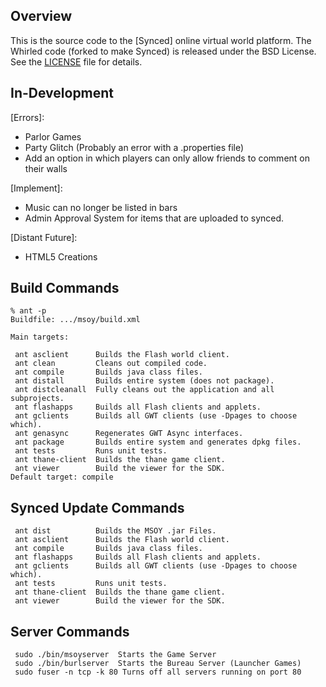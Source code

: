 
## Overview
This is the source code to the [Synced] online virtual world platform.
The Whirled code (forked to make Synced) is released under the BSD License. See the [LICENSE] file for details.

[ActionScript]: http://www.adobe.com/devnet/actionscript.html
[Ant]: http://ant.apache.org/
[Flex]: http://www.adobe.com/devnet/flex.html
[GWT]: http://www.gwtproject.org/
[JDBC]: http://docs.oracle.com/javase/7/docs/technotes/guides/jdbc/
[Java]: http://docs.oracle.com/javase/7/docs/
[LICENSE]: https://github.com/greyhavens/msoy/blob/master/LICENSE
[MySQL]: https://www.mysql.com/
[Postgres]: http://www.postgresql.org/
[Whirled]: http://whirled.com/
[servlets]: http://www.oracle.com/technetwork/java/index-jsp-135475.html

## In-Development
[Errors]:
- Parlor Games
- Party Glitch (Probably an error with a .properties file)
- Add an option in which players can only allow friends to comment on their walls

[Implement]:
- Music can no longer be listed in bars
- Admin Approval System for items that are uploaded to synced.

[Distant Future]:
- HTML5 Creations

## Build Commands
```
% ant -p
Buildfile: .../msoy/build.xml

Main targets:

 ant asclient      Builds the Flash world client.
 ant clean         Cleans out compiled code.
 ant compile       Builds java class files.
 ant distall       Builds entire system (does not package).
 ant distcleanall  Fully cleans out the application and all subprojects.
 ant flashapps     Builds all Flash clients and applets.
 ant gclients      Builds all GWT clients (use -Dpages to choose which).
 ant genasync      Regenerates GWT Async interfaces.
 ant package       Builds entire system and generates dpkg files.
 ant tests         Runs unit tests.
 ant thane-client  Builds the thane game client.
 ant viewer        Build the viewer for the SDK.
Default target: compile
```
## Synced Update Commands
```
 ant dist          Builds the MSOY .jar Files.
 ant asclient      Builds the Flash world client.
 ant compile       Builds java class files.
 ant flashapps     Builds all Flash clients and applets.
 ant gclients      Builds all GWT clients (use -Dpages to choose which).
 ant tests         Runs unit tests.
 ant thane-client  Builds the thane game client.
 ant viewer        Build the viewer for the SDK.
```
## Server Commands
```
 sudo ./bin/msoyserver  Starts the Game Server
 sudo ./bin/burlserver  Starts the Bureau Server (Launcher Games)
 sudo fuser -n tcp -k 80 Turns off all servers running on port 80
```
